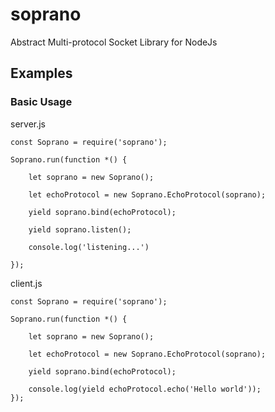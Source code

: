 # soprano
Abstract Multi-protocol Socket Library for NodeJs

## Examples

### Basic Usage

server.js

```
const Soprano = require('soprano');

Soprano.run(function *() {

    let soprano = new Soprano();

    let echoProtocol = new Soprano.EchoProtocol(soprano);

    yield soprano.bind(echoProtocol);

    yield soprano.listen();

    console.log('listening...')

});
```


client.js

```
const Soprano = require('soprano');

Soprano.run(function *() {

    let soprano = new Soprano();

    let echoProtocol = new Soprano.EchoProtocol(soprano);

    yield soprano.bind(echoProtocol);

    console.log(yield echoProtocol.echo('Hello world'));
});

```

